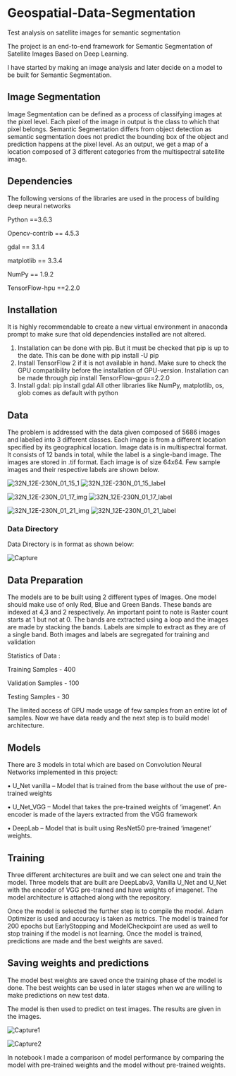 
# Geospatial-Data-Segmentation
Test analysis on satellite images for semantic segmentation

The project is an end-to-end framework for Semantic Segmentation of Satellite Images Based on Deep Learning.

I have started by making an image analysis and later decide on a model to be built for Semantic Segmentation.

## Image Segmentation

Image Segmentation can be defined as a process of classifying images at the pixel level. Each pixel of the image in output is the class to which that pixel belongs. Semantic Segmentation differs from object detection as semantic segmentation does not predict the bounding box of the object and prediction happens at the pixel level. As an output, we get a map of a location composed of 3 different categories from the multispectral satellite image. 


## Dependencies

The following versions of the libraries are used in the process of building deep neural networks 

Python ==3.6.3

Opencv-contrib == 4.5.3

gdal == 3.1.4

matplotlib == 3.3.4

NumPy == 1.9.2

TensorFlow-hpu ==2.2.0

## Installation

It is highly recommendable to create a new virtual environment in anaconda prompt to make sure that old dependencies installed are not altered.

1.	Installation can be done with pip. But it must be checked that pip is up to the date. This can be done with pip install -U pip
2.	Install TensorFlow 2 if it is not available in hand. Make sure to check the GPU compatibility before the installation of GPU-version. Installation can be made through pip install TensorFlow-gpu==2.2.0
3.	Install gdal: pip install gdal
All other libraries like NumPy, matplotlib, os, glob comes as default with python


## Data

The problem is addressed with the data given composed of 5686 images and labelled into 3 different classes. Each image is from a different location specified by its geographical location. Image data is in multispectral format. It consists of 12 bands in total, while the label is a single-band image. The images are stored in .tif format. Each image is of size 64x64. Few sample images and their respective labels are shown below.


![32N_12E-230N_01_15_1](https://user-images.githubusercontent.com/55786239/126863411-dde69b20-8c3f-48ea-b5eb-7e19db63e798.png)
![32N_12E-230N_01_15_label](https://user-images.githubusercontent.com/55786239/126863413-ad9ddf5b-f1e9-45c5-821a-080a5810ff43.PNG)

![32N_12E-230N_01_17_img](https://user-images.githubusercontent.com/55786239/126863421-bb0fabde-4cb5-431d-9186-21ac5546509e.PNG)
![32N_12E-230N_01_17_label](https://user-images.githubusercontent.com/55786239/126863422-8035c842-2f39-4948-9934-c41ad06cf1e2.PNG)

![32N_12E-230N_01_21_img](https://user-images.githubusercontent.com/55786239/126863424-51e019fb-2152-40e8-960b-b8b2990c688d.PNG)
![32N_12E-230N_01_21_label](https://user-images.githubusercontent.com/55786239/126863430-f256ab0e-5f4a-4b30-9f7c-07c546dc8ad7.PNG)



### Data Directory

Data Directory is in format as shown below:

![Capture](https://user-images.githubusercontent.com/55786239/126893534-f3fdd0ca-e124-4d83-900d-d477d3b2559d.PNG)


## Data Preparation

The models are to be built using 2 different types of Images. One model should make use of only Red, Blue and Green Bands. These bands are indexed at 4,3 and 2 respectively. An important point to note is Raster count starts at 1 but not at 0. The bands are extracted using a loop and the images are made by stacking the bands. Labels are simple to extract as they are of a single band. Both images and labels are segregated for training and validation

Statistics of Data :

Training Samples - 400

Validation Samples - 100

Testing Samples - 30

The limited access of GPU made usage of few samples from an entire lot of samples. Now we have data ready and the next step is to build model architecture. 

## Models

There are 3 models in total which are based on Convolution Neural Networks implemented in this project:

  •	U_Net vanilla – Model that is trained from the base without the use of pre-trained weights
  
  •	U_Net_VGG – Model that takes the pre-trained weights of ‘imagenet’. An encoder is made of the layers extracted from the VGG framework
  
  •	DeepLab – Model that is built using ResNet50 pre-trained ‘imagenet’ weights.



## Training

Three different architectures are built and we can select one and train the model.
Three models that are built are DeepLabv3, Vanilla U_Net and U_Net with the encoder of VGG pre-trained and have weights of imagenet. The model architecture is attached along with the repository. 

Once the model is selected the further step is to compile the model. Adam Optimizer is used and accuracy is taken as metrics. The model is trained for 200 epochs but EarlyStopping and ModelCheckpoint are used as well to stop training if the model is not learning. Once the model is trained, predictions are made and the best weights are saved.


## Saving weights and predictions

The model best weights are saved once the training phase of the model is done. The best weights can be used in later stages when we are willing to make predictions on new test data.

The model is then used to predict on test images. The results are given in the images.

![Capture1](https://user-images.githubusercontent.com/55786239/126893815-8a23ae0f-951a-4008-a882-d5fbc1cc3966.PNG)

![Capture2](https://user-images.githubusercontent.com/55786239/126893819-7c31a70c-21a2-4116-ae6b-4b12f28fe9bb.PNG)



In notebook I made a comparison of model performance by comparing the model with pre-trained weights and the model without pre-trained weights.



